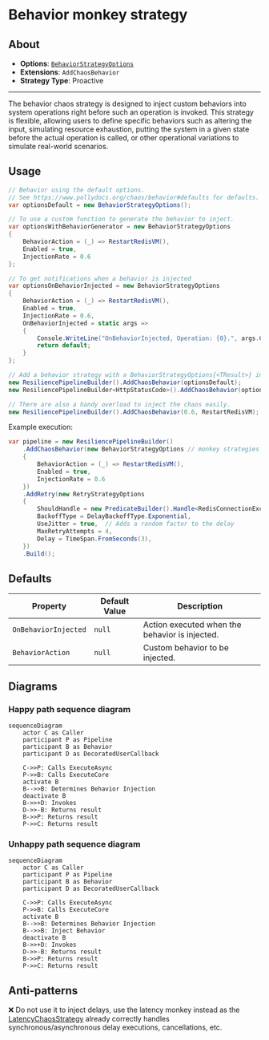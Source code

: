 # Behavior monkey strategy

## About

- **Options**: [`BehaviorStrategyOptions`](xref:Polly.Simmy.Behavior.BehaviorStrategyOptions)
- **Extensions**: `AddChaosBehavior`
- **Strategy Type**: Proactive

---

The behavior chaos strategy is designed to inject custom behaviors into system operations right before such an operation is invoked. This strategy is flexible, allowing users to define specific behaviors such as altering the input, simulating resource exhaustion, putting the system in a given state before the actual operation is called, or other operational variations to simulate real-world scenarios.

## Usage

<!-- snippet: chaos-behavior-usage -->
```cs
// Behavior using the default options.
// See https://www.pollydocs.org/chaos/behavior#defaults for defaults.
var optionsDefault = new BehaviorStrategyOptions();

// To use a custom function to generate the behavior to inject.
var optionsWithBehaviorGenerator = new BehaviorStrategyOptions
{
    BehaviorAction = (_) => RestartRedisVM(),
    Enabled = true,
    InjectionRate = 0.6
};

// To get notifications when a behavior is injected
var optionsOnBehaviorInjected = new BehaviorStrategyOptions
{
    BehaviorAction = (_) => RestartRedisVM(),
    Enabled = true,
    InjectionRate = 0.6,
    OnBehaviorInjected = static args =>
    {
        Console.WriteLine("OnBehaviorInjected, Operation: {0}.", args.Context.OperationKey);
        return default;
    }
};

// Add a behavior strategy with a BehaviorStrategyOptions{<TResult>} instance to the pipeline
new ResiliencePipelineBuilder().AddChaosBehavior(optionsDefault);
new ResiliencePipelineBuilder<HttpStatusCode>().AddChaosBehavior(optionsWithBehaviorGenerator);

// There are also a handy overload to inject the chaos easily.
new ResiliencePipelineBuilder().AddChaosBehavior(0.6, RestartRedisVM);
```
<!-- endSnippet -->

Example execution:

<!-- snippet: chaos-behavior-execution -->
```cs
var pipeline = new ResiliencePipelineBuilder()
    .AddChaosBehavior(new BehaviorStrategyOptions // monkey strategies are usually placed innermost in the pipelines
    {
        BehaviorAction = (_) => RestartRedisVM(),
        Enabled = true,
        InjectionRate = 0.6
    })
    .AddRetry(new RetryStrategyOptions
    {
        ShouldHandle = new PredicateBuilder().Handle<RedisConnectionException>(),
        BackoffType = DelayBackoffType.Exponential,
        UseJitter = true,  // Adds a random factor to the delay
        MaxRetryAttempts = 4,
        Delay = TimeSpan.FromSeconds(3),
    })
    .Build();
```
<!-- endSnippet -->

## Defaults

| Property              | Default Value | Description                                  |
| --------------------- | ------------- | -------------------------------------------- |
| `OnBehaviorInjected`  | `null`        | Action executed when the behavior is injected.|
| `BehaviorAction`      | `null`        | Custom behavior to be injected.               |

## Diagrams

### Happy path sequence diagram

```mermaid
sequenceDiagram
    actor C as Caller
    participant P as Pipeline
    participant B as Behavior
    participant D as DecoratedUserCallback

    C->>P: Calls ExecuteAsync
    P->>B: Calls ExecuteCore
    activate B
    B-->>B: Determines Behavior Injection
    deactivate B
    B->>+D: Invokes
    D->>-B: Returns result
    B->>P: Returns result
    P->>C: Returns result
```

### Unhappy path sequence diagram

```mermaid
sequenceDiagram
    actor C as Caller
    participant P as Pipeline
    participant B as Behavior
    participant D as DecoratedUserCallback

    C->>P: Calls ExecuteAsync
    P->>B: Calls ExecuteCore
    activate B
    B-->>B: Determines Behavior Injection
    B-->>B: Inject Behavior
    deactivate B
    B->>+D: Invokes
    D->>-B: Returns result
    B->>P: Returns result
    P->>C: Returns result
```

## Anti-patterns

❌ Do not use it to inject delays, use the latency monkey instead as the [LatencyChaosStrategy](latency.md) already correctly handles synchronous/asynchronous delay executions, cancellations, etc.
